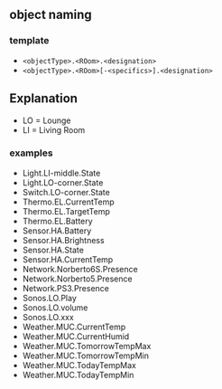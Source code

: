 ## object naming

### template

* `<objectType>.<ROom>.<designation>`
* `<objectType>.<ROom>[-<specifics>].<designation>`

## Explanation

* LO = Lounge
* LI = Living Room

### examples

* Light.LI-middle.State
* Light.LO-corner.State
* Switch.LO-corner.State
* Thermo.EL.CurrentTemp
* Thermo.EL.TargetTemp
* Thermo.EL.Battery
* Sensor.HA.Battery
* Sensor.HA.Brightness
* Sensor.HA.State
* Sensor.HA.CurrentTemp
* Network.Norberto6S.Presence
* Network.Norberto5.Presence
* Network.PS3.Presence
* Sonos.LO.Play
* Sonos.LO.volume
* Sonos.LO.xxx
* Weather.MUC.CurrentTemp
* Weather.MUC.CurrentHumid
* Weather.MUC.TomorrowTempMax
* Weather.MUC.TomorrowTempMin
* Weather.MUC.TodayTempMax
* Weather.MUC.TodayTempMin



